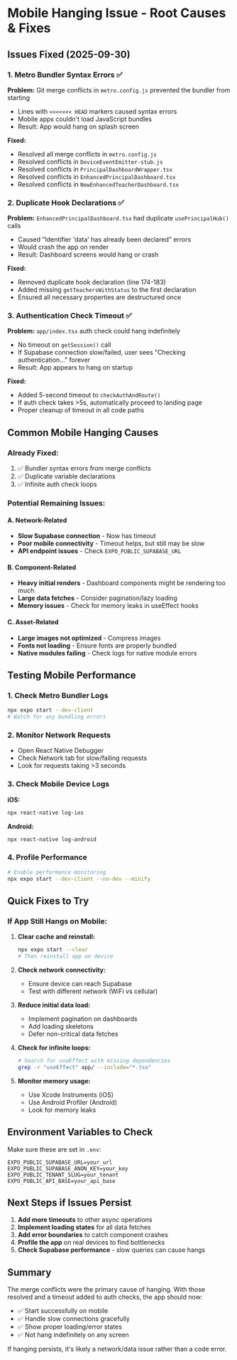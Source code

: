 # Mobile Hanging Issue - Root Causes & Fixes

## Issues Fixed (2025-09-30)

### 1. **Metro Bundler Syntax Errors** ✅
**Problem:** Git merge conflicts in `metro.config.js` prevented the bundler from starting
- Lines with `<<<<<<< HEAD` markers caused syntax errors
- Mobile apps couldn't load JavaScript bundles
- Result: App would hang on splash screen

**Fixed:**
- Resolved all merge conflicts in `metro.config.js`
- Resolved conflicts in `DeviceEventEmitter-stub.js`
- Resolved conflicts in `PrincipalDashboardWrapper.tsx`
- Resolved conflicts in `EnhancedPrincipalDashboard.tsx`
- Resolved conflicts in `NewEnhancedTeacherDashboard.tsx`

### 2. **Duplicate Hook Declarations** ✅
**Problem:** `EnhancedPrincipalDashboard.tsx` had duplicate `usePrincipalHub()` calls
- Caused "Identifier 'data' has already been declared" errors
- Would crash the app on render
- Result: Dashboard screens would hang or crash

**Fixed:**
- Removed duplicate hook declaration (line 174-183)
- Added missing `getTeachersWithStatus` to the first declaration
- Ensured all necessary properties are destructured once

### 3. **Authentication Check Timeout** ✅
**Problem:** `app/index.tsx` auth check could hang indefinitely
- No timeout on `getSession()` call
- If Supabase connection slow/failed, user sees "Checking authentication..." forever
- Result: App appears to hang on startup

**Fixed:**
- Added 5-second timeout to `checkAuthAndRoute()`
- If auth check takes >5s, automatically proceed to landing page
- Proper cleanup of timeout in all code paths

## Common Mobile Hanging Causes

### Already Fixed:
1. ✅ Bundler syntax errors from merge conflicts
2. ✅ Duplicate variable declarations
3. ✅ Infinite auth check loops

### Potential Remaining Issues:

#### A. Network-Related
- **Slow Supabase connection** - Now has timeout
- **Poor mobile connectivity** - Timeout helps, but still may be slow
- **API endpoint issues** - Check `EXPO_PUBLIC_SUPABASE_URL`

#### B. Component-Related
- **Heavy initial renders** - Dashboard components might be rendering too much
- **Large data fetches** - Consider pagination/lazy loading
- **Memory issues** - Check for memory leaks in useEffect hooks

#### C. Asset-Related
- **Large images not optimized** - Compress images
- **Fonts not loading** - Ensure fonts are properly bundled
- **Native modules failing** - Check logs for native module errors

## Testing Mobile Performance

### 1. Check Metro Bundler Logs
```bash
npx expo start --dev-client
# Watch for any bundling errors
```

### 2. Monitor Network Requests
- Open React Native Debugger
- Check Network tab for slow/failing requests
- Look for requests taking >3 seconds

### 3. Check Mobile Device Logs

**iOS:**
```bash
npx react-native log-ios
```

**Android:**
```bash
npx react-native log-android
```

### 4. Profile Performance
```bash
# Enable performance monitoring
npx expo start --dev-client --no-dev --minify
```

## Quick Fixes to Try

### If App Still Hangs on Mobile:

1. **Clear cache and reinstall:**
   ```bash
   npx expo start --clear
   # Then reinstall app on device
   ```

2. **Check network connectivity:**
   - Ensure device can reach Supabase
   - Test with different network (WiFi vs cellular)

3. **Reduce initial data load:**
   - Implement pagination on dashboards
   - Add loading skeletons
   - Defer non-critical data fetches

4. **Check for infinite loops:**
   ```bash
   # Search for useEffect with missing dependencies
   grep -r "useEffect" app/ --include="*.tsx"
   ```

5. **Monitor memory usage:**
   - Use Xcode Instruments (iOS)
   - Use Android Profiler (Android)
   - Look for memory leaks

## Environment Variables to Check

Make sure these are set in `.env`:
```env
EXPO_PUBLIC_SUPABASE_URL=your_url
EXPO_PUBLIC_SUPABASE_ANON_KEY=your_key
EXPO_PUBLIC_TENANT_SLUG=your_tenant
EXPO_PUBLIC_API_BASE=your_api_base
```

## Next Steps if Issues Persist

1. **Add more timeouts** to other async operations
2. **Implement loading states** for all data fetches
3. **Add error boundaries** to catch component crashes
4. **Profile the app** on real devices to find bottlenecks
5. **Check Supabase performance** - slow queries can cause hangs

## Summary

The merge conflicts were the primary cause of hanging. With those resolved and a timeout added to auth checks, the app should now:
- ✅ Start successfully on mobile
- ✅ Handle slow connections gracefully
- ✅ Show proper loading/error states
- ✅ Not hang indefinitely on any screen

If hanging persists, it's likely a network/data issue rather than a code error.

